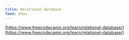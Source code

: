 ```yaml
---
title: Relational database
feed: show
---
```


[https://www.freecodecamp.org/learn/relational-database/](https://www.freecodecamp.org/learn/relational-database/)
